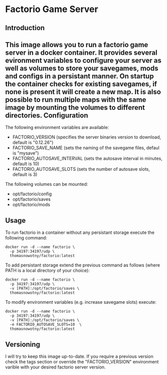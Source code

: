 Factorio Game Server
===
Introduction
---
This image allows you to run a factorio game server in a docker container. It provides several evironment variables to configure your server as well as volumes to store your savegames, mods and configs in a persistant manner. On startup the container checks for existing savegames, if none is present it will create a new map. It is also possible to run multiple maps with the same image by mounting the volumes to different directories.
Configuration
---
The following environment variables are available:
* FACTORIO_VERSION (specifies the server binaries version to download, default is "0.12.26")
* FACTORIO_SAVE_NAME (sets the naming of the savegame files, defaul is "mysave")
* FACTORIO_AUTOSAVE_INTERVAL (sets the autosave interval in minutes, default is 10)
* FACTORIO_AUTOSAVE_SLOTS (sets the number of autosave slots, default is 3)

The following volumes can be mounted:
* opt/factorio/config
* opt/factorio/saves
* opt/factorio/mods

Usage
---
To run factorio in a container without any persistant storage execute the following command:
~~~
docker run -d --name factorio \
  -p 34197:34197/udp \
  thomasnowotny/factorio:latest
~~~
To add persistant storage extend the previous command as follows (where PATH is a local directory of your choice):
~~~
docker run -d --name factorio \
  -p 34197:34197/udp \
  -v [PATH]:/opt/factorio/saves \
  thomasnowotny/factorio:latest
~~~
To modify environment variables (e.g. increase savegame slots) execute:
~~~
docker run -d --name factorio \
  -p 34197:34197/udp \
  -v [PATH]:/opt/factorio/saves \
  -e FACTORIO_AUTOSAVE_SLOTS=10  \
  thomasnowotny/factorio:latest
~~~
Versioning
---
I will try to keep this image up-to-date. If you require a previous version check the tags section or override the "FACTORIO_VERSION" environment varible with your desired factorio server version.
